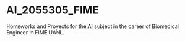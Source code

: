 # AI_2055305_FIME
Homeworks and Proyects for the AI subject in the career of Biomedical Engineer in FIME UANL. 
